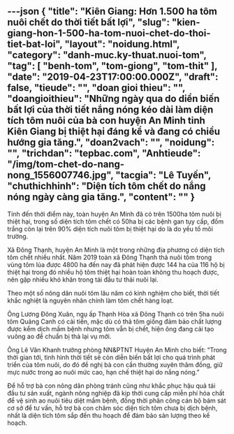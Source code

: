 ---json
{
    "title": "Kiên Giang: Hơn 1.500 ha tôm nuôi chết do thời tiết bất lợi",
    "slug": "kien-giang-hon-1-500-ha-tom-nuoi-chet-do-thoi-tiet-bat-loi",
    "layout": "noidung.html",
    "category": "danh-muc.ky-thuat.nuoi-tom",
    "tag": [
        "benh-tom",
        "tom-giong",
        "tom-thit"
    ],
    "date": "2019-04-23T17:00:00.000Z",
    "draft": false,
    "tieude": "",
    "doan gioi thieu": "",
    "doangioithieu": "Những ngày qua do diển biến bất lợi của thời tiết nắng nóng kéo dài làm diện tích tôm nuôi của bà con huyện An Minh tỉnh Kiên Giang bị thiệt hại đáng kể và đang có chiều hướng gia tăng.",
    "doan2vach": "",
    "noidung": "",
    "trichdan": "tepbac.com",
    "Anhtieude": "/img/tom-chet-do-nang-nong_1556007746.jpg",
    "tacgia": "Lê Tuyến",
    "chuthichhinh": "Diện tích tôm chết do nắng nóng ngày càng gia tăng.",
    "__content__": ""
}
---
<p>T&iacute;nh đến thời điểm n&agrave;y, to&agrave;n huyện An Minh đ&atilde; c&oacute; tr&ecirc;n 1500ha t&ocirc;m nu&ocirc;i bị thiệt hại, trong số diện t&iacute;ch t&ocirc;m chết c&oacute; 50ha bị c&aacute;c bệnh gan tụy cấp, đốm trắng c&ograve;n lại tr&ecirc;n 90% diện t&iacute;ch nu&ocirc;i t&ocirc;m bị thiệt hại do l&agrave; do yếu tố m&ocirc;i trường.&nbsp;</p>

<p>X&atilde; Đ&ocirc;ng Thạnh, huyện An Minh l&agrave; một trong những địa phương c&oacute; diện t&iacute;ch t&ocirc;m chết nhiều nhất. Năm 2019 to&agrave;n x&atilde; Đ&ocirc;ng Thạnh thả nu&ocirc;i t&ocirc;m trong v&ugrave;ng t&ocirc;m l&uacute;a được 4800 ha đến nay đ&atilde; ph&aacute;t hiện được 144 ha của 116 hộ bị thiệt hại trong đ&oacute; nhiều hộ t&ocirc;m thiệt hại ho&agrave;n to&agrave;n kh&ocirc;ng thu hoạch được, n&ecirc;n gặp nhiều kh&oacute; khăn trong t&aacute;i đầu tư thải nu&ocirc;i lại.</p>

<p>Theo một số n&ocirc;ng d&acirc;n nu&ocirc;i t&ocirc;m l&acirc;u năm c&oacute; kinh nghiệm cho biết, thời tiết khắc nghiệt l&agrave; nguy&ecirc;n nh&acirc;n ch&iacute;nh l&agrave;m t&ocirc;m chết h&agrave;ng loạt.</p>

<p>&Ocirc;ng Lương Đ&ocirc;ng Xu&acirc;n, ngụ ấp Thạnh H&ograve;a x&atilde; Đ&ocirc;ng Thạnh c&oacute; tr&ecirc;n 5ha nu&ocirc;i t&ocirc;m Quảng Canh c&oacute; cải tiến, mặc d&ugrave; c&oacute; thả t&ocirc;m giống đảm bảo chất lượng được kểm dịch mầm bệnh nhưng t&ocirc;m vẫn bị chết, hiện &ocirc;ng đang cải tạo vu&ocirc;ng ao để chuẩn bị thả lại vụ mới.</p>

<p>&Ocirc;ng L&ecirc; Văn Khanh trưởng ph&ograve;ng NN&amp;PTNT Huyện An Minh cho biết: &ldquo;Trong thời gian tới, t&igrave;nh h&igrave;nh thời tiết sẽ c&ograve;n diễn biến bất lợi cho qu&aacute; tr&igrave;nh ph&aacute;t triển của t&ocirc;m nu&ocirc;i, do đ&oacute; đề nghị b&agrave; con cần thường xuy&ecirc;n thăm đồng, giữ mực nước trong ao nu&ocirc;i mức cao, hạn chế thiệt hại do nắng n&oacute;ng.&rdquo;</p>

<p>Để hỗ trợ b&agrave; con n&ocirc;ng d&acirc;n ph&ograve;ng tr&aacute;nh cũng như khắc phục hậu quả t&aacute;i đầu tư sản xuất, ng&agrave;nh n&ocirc;ng nghiệp đ&atilde; kịp thời cung cấp miễn ph&iacute; h&oacute;a chất để vệ sinh ao nu&ocirc;i ti&ecirc;u diệt mầm bệnh, đồng thời ph&acirc;n c&ocirc;ng c&aacute;n bộ b&aacute;m s&aacute;t cơ sở để tư vấn, hỗ trợ b&agrave; con chăm s&oacute;c diện t&iacute;ch t&ocirc;m chưa bị dịch bệnh, nhất l&agrave; diện t&iacute;ch t&ocirc;m sắp đến thu hoạch để đảm bảo sản lượng theo kế hoạch.</p>
